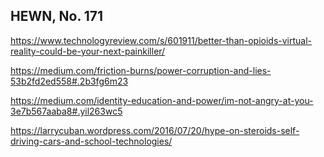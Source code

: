 ## HEWN, No. 171

https://www.technologyreview.com/s/601911/better-than-opioids-virtual-reality-could-be-your-next-painkiller/

https://medium.com/friction-burns/power-corruption-and-lies-53b2fd2ed558#.2b3fg6m23

https://medium.com/identity-education-and-power/im-not-angry-at-you-3e7b567aaba8#.yil263wc5

https://larrycuban.wordpress.com/2016/07/20/hype-on-steroids-self-driving-cars-and-school-technologies/
